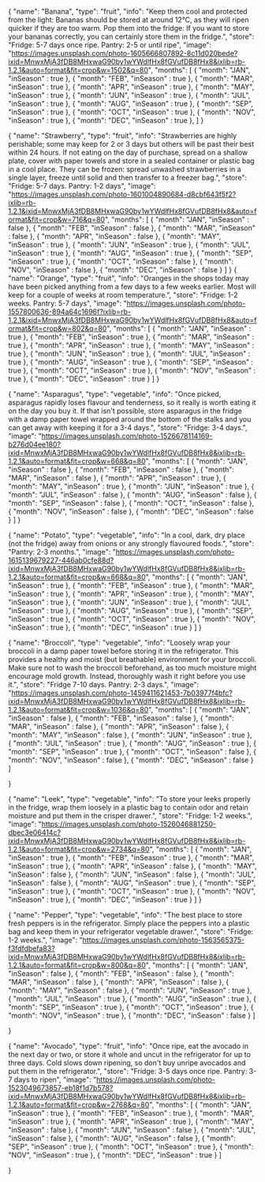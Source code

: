 

   {
    "name": "Banana",
        "type": "fruit",
        "info": "Keep them cool and protected from the light: Bananas should be stored at around 12°C, as they will ripen quicker if they are too warm. Pop them into the fridge: If you want to store your bananas correctly, you can certainly store them in the fridge.",
        "store": "Fridge: 5-7 days once ripe. Pantry: 2-5 or until ripe",
        "image": "https://images.unsplash.com/photo-1605666807892-8c11d020bede?ixid=MnwxMjA3fDB8MHxwaG90by1wYWdlfHx8fGVufDB8fHx8&ixlib=rb-1.2.1&auto=format&fit=crop&w=1502&q=80",
        "months": [
       { "month": "JAN", "inSeason" : true }, 
       { "month": "FEB", "inSeason" : true }, 
       { "month": "MAR", "inSeason" : true },
       { "month": "APR", "inSeason" : true },
       { "month": "MAY", "inSeason" : true },
       { "month": "JUN", "inSeason" : true },
       { "month": "JUL", "inSeason" : true },
       { "month": "AUG", "inSeason" : true },
       { "month": "SEP", "inSeason" : true },
       { "month": "OCT", "inSeason" : true },
       { "month": "NOV", "inSeason" : true },
       { "month": "DEC", "inSeason" : true },
     ]
   }


 {
   "name": "Strawberry",
        "type": "fruit",
        "info": "Strawberries are highly perishable; some may keep for 2 or 3 days but others will be past their best within 24 hours. If not eating on the day of purchase, spread on a shallow plate, cover with paper towels and store in a sealed container or plastic bag in a cool place. They can be frozen: spread unwashed strawberries in a single layer, freeze until solid and then transfer to a freezer bag.",
        "store": "Fridge: 5-7 days. Pantry: 1-2 days",
        "image": "https://images.unsplash.com/photo-1601004890684-d8cbf643f5f2?ixlib=rb-1.2.1&ixid=MnwxMjA3fDB8MHxwaG90by1wYWdlfHx8fGVufDB8fHx8&auto=format&fit=crop&w=716&q=80",
      "months": [
       { "month": "JAN", "inSeason" : false }, 
       { "month": "FEB", "inSeason" : false }, 
       { "month": "MAR", "inSeason" : false },
       { "month": "APR", "inSeason" : false },
       { "month": "MAY", "inSeason" : true },
       { "month": "JUN", "inSeason" : true },
       { "month": "JUL", "inSeason" : true },
       { "month": "AUG", "inSeason" : true },
       { "month": "SEP", "inSeason" : true },
       { "month": "OCT", "inSeason" : false },
       { "month": "NOV", "inSeason" : false },
       { "month": "DEC", "inSeason" : false }
     ]
 }
{
  "name": "Orange",
        "type": "fruit",
        "info": "Oranges in the shops today may have been picked anything from a few days to a few weeks earlier. Most will keep for a couple of weeks at room temperature.",
        "store": "Fridge: 1-2 weeks. Pantry: 5-7 days",
        "image": "https://images.unsplash.com/photo-1557800636-894a64c1696f?ixlib=rb-1.2.1&ixid=MnwxMjA3fDB8MHxwaG90by1wYWdlfHx8fGVufDB8fHx8&auto=format&fit=crop&w=802&q=80",
        "months": [
       { "month": "JAN", "inSeason" : true }, 
       { "month": "FEB", "inSeason" : true }, 
       { "month": "MAR", "inSeason" : true },
       { "month": "APR", "inSeason" : true },
       { "month": "MAY", "inSeason" : true },
       { "month": "JUN", "inSeason" : true },
       { "month": "JUL", "inSeason" : true },
       { "month": "AUG", "inSeason" : true },
       { "month": "SEP", "inSeason" : true },
       { "month": "OCT", "inSeason" : true },
       { "month": "NOV", "inSeason" : true },
       { "month": "DEC", "inSeason" : true }
     ]
}

{
  "name": "Asparagus",
        "type": "vegetable",
        "info": "Once picked, asparagus rapidly loses flavour and tenderness, so it really is worth eating it on the day you buy it. If that isn't possible, store asparagus in the fridge with a damp paper towel wrapped around the bottom of the stalks and you can get away with keeping it for a 3-4 days.",
        "store": "Fridge: 3-4 days.",
        "image": "https://images.unsplash.com/photo-1526678114169-b276d04ee180?ixid=MnwxMjA3fDB8MHxwaG90by1wYWdlfHx8fGVufDB8fHx8&ixlib=rb-1.2.1&auto=format&fit=crop&w=668&q=80",
        "months": [
       { "month": "JAN", "inSeason" : false }, 
       { "month": "FEB", "inSeason" : false }, 
       { "month": "MAR", "inSeason" : false },
       { "month": "APR", "inSeason" : true },
       { "month": "MAY", "inSeason" : true },
       { "month": "JUN", "inSeason" : true },
       { "month": "JUL", "inSeason" : false },
       { "month": "AUG", "inSeason" : false },
       { "month": "SEP", "inSeason" : false },
       { "month": "OCT", "inSeason" : false },
       { "month": "NOV", "inSeason" : false },
       { "month": "DEC", "inSeason" : false }
     ]
}

{
  "name": "Potato",
        "type": "vegetable",
        "info": "In a cool, dark, dry place (not the fridge) away from onions or any strongly flavoured foods.",
        "store": "Pantry: 2-3 months.",
        "image": "https://images.unsplash.com/photo-1615139679227-446ab0cfe88d?ixid=MnwxMjA3fDB8MHxwaG90by1wYWdlfHx8fGVufDB8fHx8&ixlib=rb-1.2.1&auto=format&fit=crop&w=668&q=80",
         "months": [
       { "month": "JAN", "inSeason" : true }, 
       { "month": "FEB", "inSeason" : true }, 
       { "month": "MAR", "inSeason" : true },
       { "month": "APR", "inSeason" : true },
       { "month": "MAY", "inSeason" : true },
       { "month": "JUN", "inSeason" : true },
       { "month": "JUL", "inSeason" : true },
       { "month": "AUG", "inSeason" : true },
       { "month": "SEP", "inSeason" : true },
       { "month": "OCT", "inSeason" : true },
       { "month": "NOV", "inSeason" : true },
       { "month": "DEC", "inSeason" : true }
     ]
}

{
  "name": "Broccoli",
        "type": "vegetable",
        "info": "Loosely wrap your broccoli in a damp paper towel before storing it in the refrigerator. This provides a healthy and moist (but breathable) environment for your broccoli. Make sure not to wash the broccoli beforehand, as too much moisture might encourage mold growth. Instead, thoroughly wash it right before you use it.",
        "store": "Fridge 7-10 days. Pantry: 2-3 days.",
        "image": "https://images.unsplash.com/photo-1459411621453-7b03977f4bfc?ixid=MnwxMjA3fDB8MHxwaG90by1wYWdlfHx8fGVufDB8fHx8&ixlib=rb-1.2.1&auto=format&fit=crop&w=1036&q=80",
          "months": [
       { "month": "JAN", "inSeason" : false }, 
       { "month": "FEB", "inSeason" : false }, 
       { "month": "MAR", "inSeason" : false },
       { "month": "APR", "inSeason" : false },
       { "month": "MAY", "inSeason" : false },
       { "month": "JUN", "inSeason" : true },
       { "month": "JUL", "inSeason" : true },
       { "month": "AUG", "inSeason" : true },
       { "month": "SEP", "inSeason" : true },
       { "month": "OCT", "inSeason" : false },
       { "month": "NOV", "inSeason" : false },
       { "month": "DEC", "inSeason" : false }
     ]

}

{
   "name": "Leek",
        "type": "vegetable",
        "info": "To store your leeks properly in the fridge, wrap them loosely in a plastic bag to contain odor and retain moisture and put them in the crisper drawer.",
        "store": "Fridge: 1-2 weeks.",
        "image": "https://images.unsplash.com/photo-1526046881250-dbec3e06414c?ixid=MnwxMjA3fDB8MHxwaG90by1wYWdlfHx8fGVufDB8fHx8&ixlib=rb-1.2.1&auto=format&fit=crop&w=2734&q=80",
         "months": [
       { "month": "JAN", "inSeason" : true }, 
       { "month": "FEB", "inSeason" : true }, 
       { "month": "MAR", "inSeason" : true },
       { "month": "APR", "inSeason" : false },
       { "month": "MAY", "inSeason" : false },
       { "month": "JUN", "inSeason" : false },
       { "month": "JUL", "inSeason" : false },
       { "month": "AUG", "inSeason" : true },
       { "month": "SEP", "inSeason" : true },
       { "month": "OCT", "inSeason" : true },
       { "month": "NOV", "inSeason" : true },
       { "month": "DEC", "inSeason" : true }
     ]
}


{
  "name": "Pepper",
        "type": "vegetable",
        "info": "The best place to store fresh peppers is in the refrigerator. Simply place the peppers into a plastic bag and keep them in your refrigerator vegetable drawer.",
        "store": "Fridge: 1-2 weeks.",
        "image": "https://images.unsplash.com/photo-1563565375-f3fdfdbefa83?ixid=MnwxMjA3fDB8MHxwaG90by1wYWdlfHx8fGVufDB8fHx8&ixlib=rb-1.2.1&auto=format&fit=crop&w=800&q=80",
           "months": [
       { "month": "JAN", "inSeason" : false }, 
       { "month": "FEB", "inSeason" : false }, 
       { "month": "MAR", "inSeason" : false },
       { "month": "APR", "inSeason" : false },
       { "month": "MAY", "inSeason" : false },
       { "month": "JUN", "inSeason" : true },
       { "month": "JUL", "inSeason" : true },
       { "month": "AUG", "inSeason" : true },
       { "month": "SEP", "inSeason" : true },
       { "month": "OCT", "inSeason" : true },
       { "month": "NOV", "inSeason" : true },
       { "month": "DEC", "inSeason" : false }
     ]

}

{
  "name": "Avocado",
        "type": "fruit",
        "info": "Once ripe, eat the avocado in the next day or two, or store it whole and uncut in the refrigerator for up to three days. Cold slows down ripening, so don't buy unripe avocados and put them in the refrigerator.",
        "store": "Fridge: 3-5 days once ripe. Pantry: 3-7 days to ripen",
        "image": "https://images.unsplash.com/photo-1523049673857-eb18f1d7b578?ixid=MnwxMjA3fDB8MHxwaG90by1wYWdlfHx8fGVufDB8fHx8&ixlib=rb-1.2.1&auto=format&fit=crop&w=2768&q=80",
           "months": [
       { "month": "JAN", "inSeason" : true }, 
       { "month": "FEB", "inSeason" : true }, 
       { "month": "MAR", "inSeason" : true },
       { "month": "APR", "inSeason" : true },
       { "month": "MAY", "inSeason" : false },
       { "month": "JUN", "inSeason" : false },
       { "month": "JUL", "inSeason" : false },
       { "month": "AUG", "inSeason" : false },
       { "month": "SEP", "inSeason" : true },
       { "month": "OCT", "inSeason" : true }, 
       { "month": "NOV", "inSeason" : true },
       { "month": "DEC", "inSeason" : true }
     ]

}



